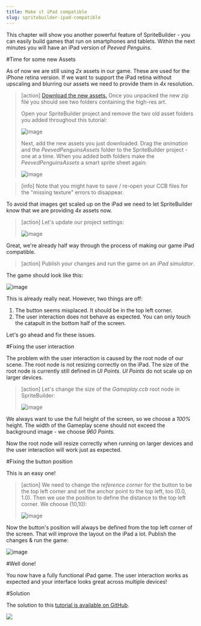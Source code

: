 ```yaml
---
title: Make it iPad compatible
slug: spritebuilder-ipad-compatible
---
```


This chapter will show you another powerful feature of SpriteBuilder - you can easily build games that run on smartphones and tablets. Within the next minutes you will have an iPad version of *Peeved Penguins*.

#Time for some new Assets

As of now we are still using *2x* assets in our game. These are used for the iPhone retina version. If we want to support the iPad retina without upscaling and blurring our assets we need to provide them in *4x* resolution.

> [action]
> [Download the new assets.](https://s3.amazonaws.com/mgwu-misc/Spritebuilder+Tutorial/PeevedPenguinsIPadAssets.zip) Once you unpacked the new zip file you should see two folders containing the high-res art.
>
> Open your SpriteBuilder project and remove the two old asset folders you added throughout this tutorial:
>
> ![image](https://s3.amazonaws.com/mgwu-misc/Spritebuilder+Tutorial/SpriteBuilder_DeleteOldAssets.png)
>
> Next, add the new assets you just downloaded. Drag the *animation* and the *PeevedPenguinsAssets* folder to the SpriteBuilder project - one at a time. When you added both folders make the *PeevedPenguinsAssets* a smart sprite sheet again:
>
> ![image](https://s3.amazonaws.com/mgwu-misc/Spritebuilder+Tutorial/SpriteBuilder_AddNewiPadAssets.png)

<!-- Make School -->

> [info]
> Note that you might have to save / re-open your CCB files for the "missing texture" errors to disappear.

To avoid that images get scaled up on the iPad we need to let SpriteBuilder know that we are providing *4x* assets now.

> [action]
> Let's update our project settings:
>
> ![image](https://s3.amazonaws.com/mgwu-misc/Spritebuilder+Tutorial/SpriteBuilderSettings4x.png)

Great, we're already half way through the process of making our game iPad compatible.

> [action]
> Publish your changes and run the game on an *iPad simulator*.

The game should look like this:

![image](https://s3.amazonaws.com/mgwu-misc/Spritebuilder+Tutorial/SpriteBuilder_iPad.png)

This is already really neat. However, two things are off:

1.  The button seems misplaced. It should be in the top left corner.
2.  The user interaction does not behave as expected. You can only touch
    the catapult in the bottom half of the screen.

Let's go ahead and fix these issues.

#Fixing the user interaction

The problem with the user interaction is caused by the root node of our scene. The root node is not resizing correctly on the iPad. The size of the root node is currently still defined in *UI Points*. *UI Points* do not scale up on larger devices.

> [action]
> Let's change the size of the *Gameplay.ccb* root node in SpriteBuilder:
>
> ![image](https://s3.amazonaws.com/mgwu-misc/Spritebuilder+Tutorial/SpriteBuilder_RootNodeSize.png)

We always want to use the full height of the screen, so we choose a *100%* height. The width of the Gameplay scene should not exceed the background image - we choose *960 Points*.

Now the root node will resize correctly when running on larger devices and the user interaction will work just as expected.

#Fixing the button position

This is an easy one!

> [action]
> We need to change the *reference corner* for the button to be the top left corner and set the anchor point to the top left, too (0.0, 1.0). Then we use the position to define the distance to the top left corner. We choose (10,10):
>
> ![image](https://s3.amazonaws.com/mgwu-misc/Spritebuilder+Tutorial/SpriteBuilder_ButtonPosition.png)

Now the button's position will always be defined from the top left corner of the screen. That will improve the layout on the iPad a lot. Publish the changes & run the game:

![image](https://s3.amazonaws.com/mgwu-misc/Spritebuilder+Tutorial/SpriteBuilder_iPad_improved.png)

#Well done!

You now have a fully functional iPad game. The user interaction works as expected and your interface looks great across multiple devices!

#Solution

The solution to this [tutorial is available on GitHub](https://github.com/MakeSchool/PeevedPenguins-Swift).

![](https://static.makegameswith.us/gamernews_images/TVZ2mTmQpl/labtocat.png)
